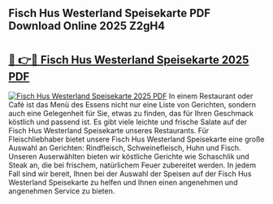 ## Fisch Hus Westerland Speisekarte PDF Download Online 2025 Z2gH4

# <h2><a href="http://gc96na5.nevu.top/?p=Fisch+Hus+Westerland+Speisekarte">🔗 👉🔴 Fisch Hus Westerland Speisekarte 2025 PDF</a></h2>

[![Fisch Hus Westerland Speisekarte 2025 PDF](https://i.imgur.com/dBaPXMq.png)](http://gc96na5.nevu.top/?p=Fisch+Hus+Westerland+Speisekarte)
In einem Restaurant oder Café ist das Menü des Essens nicht nur eine Liste von Gerichten, sondern auch eine Gelegenheit für Sie, etwas zu finden, das für Ihren Geschmack köstlich und passend ist. Es gibt viele leichte und frische Salate auf der Fisch Hus Westerland Speisekarte unseres Restaurants. Für Fleischliebhaber bietet unsere Fisch Hus Westerland Speisekarte eine große Auswahl an Gerichten: Rindfleisch, Schweinefleisch, Huhn und Fisch. Unseren Auserwählten bieten wir köstliche Gerichte wie Schaschlik und Steak an, die bei frischem, natürlichem Feuer zubereitet werden. In jedem Fall sind wir bereit, Ihnen bei der Auswahl der Speisen auf der Fisch Hus Westerland Speisekarte zu helfen und Ihnen einen angenehmen und angenehmen Service zu bieten.
